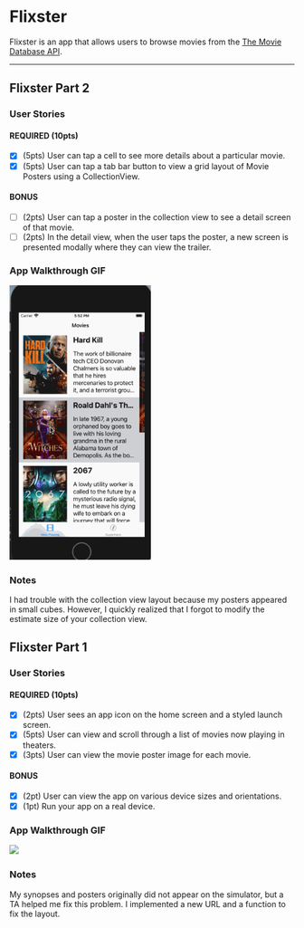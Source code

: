# Flixster

Flixster is an app that allows users to browse movies from the [The Movie Database API](http://docs.themoviedb.apiary.io/#).

---

## Flixster Part 2

### User Stories

#### REQUIRED (10pts)
- [x] (5pts) User can tap a cell to see more details about a particular movie.
- [x] (5pts) User can tap a tab bar button to view a grid layout of Movie Posters using a CollectionView.

#### BONUS
- [ ] (2pts) User can tap a poster in the collection view to see a detail screen of that movie.
- [ ] (2pts) In the detail view, when the user taps the poster, a new screen is presented modally where they can view the trailer.

### App Walkthrough GIF

<img src="https://raw.githubusercontent.com/TiffanyLee016/Flixister/main/Flixister%20Part%202.gif" width=250><br>

### Notes
I had trouble with the collection view layout because my posters appeared in small cubes. However, I quickly realized that I forgot to modify the estimate size of your collection view.

## Flixster Part 1

### User Stories

#### REQUIRED (10pts)
- [x] (2pts) User sees an app icon on the home screen and a styled launch screen.
- [x] (5pts) User can view and scroll through a list of movies now playing in theaters.
- [x] (3pts) User can view the movie poster image for each movie.

#### BONUS
- [x] (2pt) User can view the app on various device sizes and orientations.
- [x] (1pt) Run your app on a real device.

### App Walkthrough GIF

<img src="https://raw.githubusercontent.com/TiffanyLee016/Flix/main/Flix%20Part%201.gif" width=250><br>

### Notes
My synopses and posters originally did not appear on the simulator, but a TA helped me fix this problem. I implemented a new URL and a function to fix the layout.
